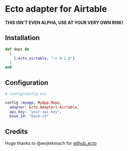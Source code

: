 # Ecto adapter for Airtable

**THIS ISN'T EVEN ALPHA, USE AT YOUR VERY OWN RISK!**


## Installation

```elixir
def deps do
  [
    {:ecto_airtable, "~> 0.1.0"}
  ]
end
```

## Configuration

```elixir
# config/config.exs

config :myapp, MyApp.Repo,
  adapter: Ecto.Adapters.Airtable,
  api_key: "your-api-key",
  base_id: "base-id"

```

## Credits

Huge thanks to @wojtekmach for [github_ecto](https://github.com/wojtekmach/github_ecto)
